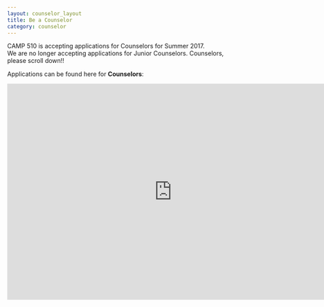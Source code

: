 ```yaml
---
layout: counselor_layout
title: Be a Counselor
category: counselor
---
```


CAMP 510 is accepting applications for Counselors for Summer 2017.  
We are no longer accepting applications for Junior Counselors.
Counselors, please scroll down!!

Applications can be found here for <span style="font-weight: bold;">Counselors</span>:
<br>

<!-- Responsive iFrame -->
<div class="Flexible-container">

<iframe src="https://docs.google.com/forms/d/e/1FAIpQLSdt8_7f5ZDrp84go5SdI6DEmmDzqi1a5QOhtQd3wBd5cRPARA/viewform?embedded=true" width="760" height="500" frameborder="0" marginheight="0" marginwidth="0">Loading...</iframe>


</div>







